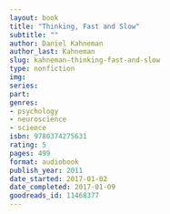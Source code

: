 ```yaml
---
layout: book
title: "Thinking, Fast and Slow"
subtitle: ""
author: Daniel Kahneman
author_last: Kahneman
slug: kahneman-thinking-fast-and-slow
type: nonfiction
img: 
series: 
part: 
genres:
- psychology
- neuroscience
- science
isbn: 9780374275631
rating: 5
pages: 499
format: audiobook
publish_year: 2011
date_started: 2017-01-02
date_completed: 2017-01-09
goodreads_id: 11468377
---
```

